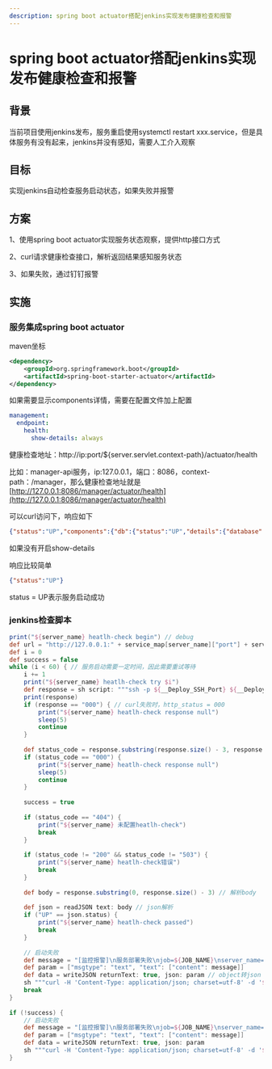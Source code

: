```yaml
---
description: spring boot actuator搭配jenkins实现发布健康检查和报警
---
```


# spring boot actuator搭配jenkins实现发布健康检查和报警

## 背景 <a href="#springbootactuator-da-pei-jenkins-shi-xian-fa-bu-jian-kang-jian-cha-he-bao-jing-bei-jing" id="springbootactuator-da-pei-jenkins-shi-xian-fa-bu-jian-kang-jian-cha-he-bao-jing-bei-jing"></a>

当前项目使用jenkins发布，服务重启使用systemctl restart xxx.service，但是具体服务有没有起来，jenkins并没有感知，需要人工介入观察

## 目标 <a href="#springbootactuator-da-pei-jenkins-shi-xian-fa-bu-jian-kang-jian-cha-he-bao-jing-mu-biao" id="springbootactuator-da-pei-jenkins-shi-xian-fa-bu-jian-kang-jian-cha-he-bao-jing-mu-biao"></a>

实现jenkins自动检查服务启动状态，如果失败并报警

## 方案 <a href="#springbootactuator-da-pei-jenkins-shi-xian-fa-bu-jian-kang-jian-cha-he-bao-jing-fang-an" id="springbootactuator-da-pei-jenkins-shi-xian-fa-bu-jian-kang-jian-cha-he-bao-jing-fang-an"></a>

1、使用spring boot actuator实现服务状态观察，提供http接口方式

2、curl请求健康检查接口，解析返回结果感知服务状态

3、如果失败，通过钉钉报警

## 实施 <a href="#springbootactuator-da-pei-jenkins-shi-xian-fa-bu-jian-kang-jian-cha-he-bao-jing-shi-shi" id="springbootactuator-da-pei-jenkins-shi-xian-fa-bu-jian-kang-jian-cha-he-bao-jing-shi-shi"></a>

### 服务集成spring boot actuator <a href="#springbootactuator-da-pei-jenkins-shi-xian-fa-bu-jian-kang-jian-cha-he-bao-jing-fu-wu-ji-cheng-sprin" id="springbootactuator-da-pei-jenkins-shi-xian-fa-bu-jian-kang-jian-cha-he-bao-jing-fu-wu-ji-cheng-sprin"></a>

maven坐标

```xml
<dependency>    
	<groupId>org.springframework.boot</groupId>    
	<artifactId>spring-boot-starter-actuator</artifactId>
</dependency>
```

如果需要显示components详情，需要在配置文件加上配置

```yaml
management:
  endpoint:
    health:
      show-details: always
```

健康检查地址：http://ip:port/${server.servlet.context-path}/actuator/health

比如：manager-api服务，ip:127.0.0.1，端口：8086，context-path：/manager，那么健康检查地址就是[http://127.0.0.1:8086/manager/actuator/health](http://127.0.0.1:8086/manager/actuator/health)

可以curl访问下，响应如下

```json
{"status":"UP","components":{"db":{"status":"UP","details":{"database":"MySQL","validationQuery":"isValid()"}},"discoveryComposite":{"status":"UP","components":{"discoveryClient":{"status":"UP","details":{"services":["api-gateway","infrastructure-api","manager-api","ticket-api","user-api"]}}}},"diskSpace":{"status":"UP","details":{"total":62799216640,"free":51376033792,"threshold":10485760,"exists":true}},"nacosConfig":{"status":"UP"},"nacosDiscovery":{"status":"UP"},"ping":{"status":"UP"},"reactiveDiscoveryClients":{"status":"UP","components":{"Simple Reactive Discovery Client":{"status":"UP","details":{"services":[]}}}},"redis":{"status":"UP","details":{"version":"6.2.6"}},"refreshScope":{"status":"UP"},"sentinel":{"status":"UP","details":{"dataSource":{},"enabled":true,"dashboard":{"description":"dashboard isn't configured","status":"UNKNOWN"}}}}}
```

如果没有开启show-details

响应比较简单

```json
{"status":"UP"}
```

status = UP表示服务启动成功

### jenkins检查脚本 <a href="#springbootactuator-da-pei-jenkins-shi-xian-fa-bu-jian-kang-jian-cha-he-bao-jing-jenkins-jian-cha-jia" id="springbootactuator-da-pei-jenkins-shi-xian-fa-bu-jian-kang-jian-cha-he-bao-jing-jenkins-jian-cha-jia"></a>

```groovy
print("${server_name} heatlh-check begin") // debug
def url = "http://127.0.0.1:" + service_map[server_name]["port"] + service_map[server_name]["path"] + "/actuator/health" // 构建健康检查地址；因为防火墙的原因，并不是直接从jenkins直接curl，而是通过ssh远程执行，具体见下文
def i = 0
def success = false
while (i < 60) { // 服务启动需要一定时间，因此需要重试等待
    i += 1
    print("${server_name} heatlh-check try $i")
    def response = sh script: """ssh -p ${__Deploy_SSH_Port} ${__Deploy_Account}@${__Deploy_IP} "curl -s -w'%{http_code}' '$url' || ls > /dev/null " """, returnStdout: true, returnStatus: false // returnStdout: true 表示返回标准输出，这样才可以使用变量接收；服务未起来时curl命令返回状态码7会导致脚本退出，因此加上 || xxx保证返回状态码为0
    print(response)
    if (response == "000") { // curl失败时，http_status = 000
        print("${server_name} heatlh-check response null")
        sleep(5)
        continue
    }
 
    def status_code = response.substring(response.size() - 3, response.size()) // 解析http_status
    if (status_code == "000") {
        print("${server_name} heatlh-check response null")
        sleep(5)
        continue
    }
 
    success = true
 
    if (status_code == "404") {
        print("${server_name} 未配置heatlh-check")
        break
    }
 
    if (status_code != "200" && status_code != "503") {
        print("${server_name} heatlh-check错误")
        break
    }
 
    def body = response.substring(0, response.size() - 3) // 解析body
 
    def json = readJSON text: body // json解析
    if ("UP" == json.status) {
        print("${server_name} heatlh-check passed")
        break
    }
 
    // 启动失败
    def message = "[监控报警]\n服务部署失败\njob=${JOB_NAME}\nserver_name=${server_name}\nip=${__Deploy_IP}\ndetail=${url}"
    def param = ["msgtype": "text", "text": ["content": message]]
    def data = writeJSON returnText: true, json: param // object转json
    sh """curl -H 'Content-Type: application/json; charset=utf-8' -d '${data}' ${ding_url} """  // 通过钉钉webhook发送报警
    break
}
 
if (!success) {
    // 启动失败
    def message = "[监控报警]\n服务部署失败\njob=${JOB_NAME}\nserver_name=${server_name}\nip=${__Deploy_IP}\ndetail=${url}"
    def param = ["msgtype": "text", "text": ["content": message]]
    def data = writeJSON returnText: true, json: param
    sh """curl -H 'Content-Type: application/json; charset=utf-8' -d '${data}' ${ding_url} """
}
```
